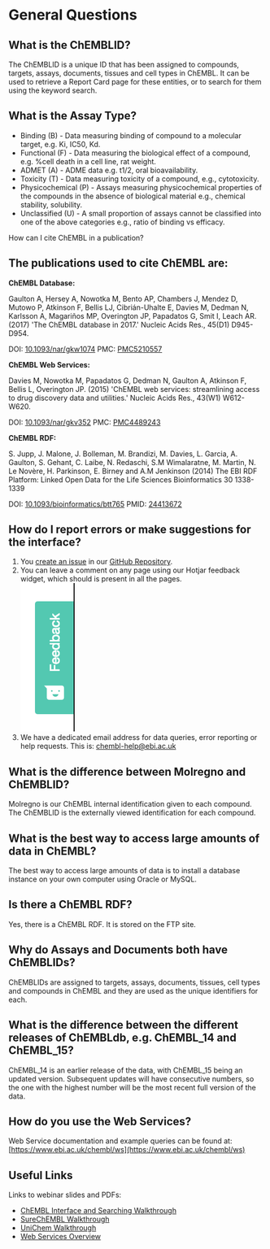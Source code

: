 # General Questions

## What is the ChEMBLID?

The ChEMBLID is a unique ID that has been assigned to compounds, targets, assays, documents, tissues and cell types in ChEMBL. It can be used to retrieve a Report Card page for these entities, or to search for them using the keyword search.

## What is the Assay Type?

* Binding \(B\) - Data measuring binding of compound to a molecular target, e.g. Ki, IC50, Kd.
* Functional \(F\) - Data measuring the biological effect of a compound, e.g. %cell death in a cell line, rat weight.
* ADMET \(A\) - ADME data e.g. t1/2, oral bioavailability.
* Toxicity \(T\) - Data measuring toxicity of a compound, e.g., cytotoxicity.
* Physicochemical \(P\) - Assays measuring physicochemical properties of the compounds in the absence of biological material e.g., chemical stability, solubility.
* Unclassified \(U\) - A small proportion of assays cannot be classified into one of the above categories e.g., ratio of binding vs efficacy.

How can I cite ChEMBL in a publication?

## The publications used to cite ChEMBL are:

**ChEMBL Database:**

Gaulton A, Hersey A, Nowotka M, Bento AP, Chambers J, Mendez D, Mutowo P, Atkinson F, Bellis LJ, Cibrián-Uhalte E, Davies M, Dedman N, Karlsson A, Magariños MP, Overington JP, Papadatos G, Smit I, Leach AR. \(2017\) 'The ChEMBL database in 2017.' Nucleic Acids Res., 45\(D1\) D945-D954.

DOI: [10.1093/nar/gkw1074](http://dx.doi.org/10.1093/nar/gkw1074) PMC: [PMC5210557](http://europepmc.org/articles/PMC5210557)

**ChEMBL Web Services:**

Davies M, Nowotka M, Papadatos G, Dedman N, Gaulton A, Atkinson F, Bellis L, Overington JP. \(2015\) 'ChEMBL web services: streamlining access to drug discovery data and utilities.' Nucleic Acids Res., 43\(W1\) W612-W620.

DOI: [10.1093/nar/gkv352](http://dx.doi.org/10.1093/nar/gkv352) PMC: [PMC4489243](http://europepmc.org/articles/PMC4489243)

**ChEMBL RDF:**

S. Jupp, J. Malone, J. Bolleman, M. Brandizi, M. Davies, L. Garcia, A. Gaulton, S. Gehant, C. Laibe, N. Redaschi, S.M Wimalaratne, M. Martin, N. Le Novère, H. Parkinson, E. Birney and A.M Jenkinson \(2014\) The EBI RDF Platform: Linked Open Data for the Life Sciences Bioinformatics 30 1338-1339

DOI: [10.1093/bioinformatics/btt765](http://dx.doi.org/10.1093/bioinformatics/btt765) PMID: [24413672](http://europepmc.org/abstract/MED/24413672)

## How do I report errors or make suggestions for the interface?

1. You [create an issue](https://github.com/chembl/GLaDOS/issues/new) in our [GitHub Repository](https://github.com/chembl/GLaDOS).
2. You can leave a comment on any page using our Hotjar feedback widget, which should is present in all the pages.  
![](../.gitbook/assets/screen-shot-2018-06-28-at-20.27.10%20%281%29.png)
3. We have a dedicated email address for data queries, error reporting or help requests. This is: chembl-help@ebi.ac.uk

## What is the difference between Molregno and ChEMBLID?

Molregno is our ChEMBL internal identification given to each compound. The ChEMBLID is the externally viewed identification for each compound.

## What is the best way to access large amounts of data in ChEMBL?

The best way to access large amounts of data is to install a database instance on your own computer using Oracle or MySQL.

## Is there a ChEMBL RDF?

Yes, there is a ChEMBL RDF. It is stored on the FTP site.

## Why do Assays and Documents both have ChEMBLIDs?

ChEMBLIDs are assigned to targets, assays, documents, tissues, cell types and compounds in ChEMBL and they are used as the unique identifiers for each.

## What is the difference between the different releases of ChEMBLdb, e.g. ChEMBL\_14 and ChEMBL\_15?

ChEMBL\_14 is an earlier release of the data, with ChEMBL\_15 being an updated version. Subsequent updates will have consecutive numbers, so the one with the highest number will be the most recent full version of the data.

## How do you use the Web Services?

Web Service documentation and example queries can be found at: [https://www.ebi.ac.uk/chembl/ws](https://www.ebi.ac.uk/chembl/ws)

## Useful Links

Links to webinar slides and PDFs:

* [ChEMBL Interface and Searching Walkthrough](https://www.ebi.ac.uk/training/online/course/chembl-walkthrough-webinar)
* [SureChEMBL Walkthrough](https://www.ebi.ac.uk/training/online/course/surechembl-accessing-chemical-patent-data-webinar)
* [UniChem Walkthrough](https://www.ebi.ac.uk/training/online/course/unichem-embl-ebi’s-mapping-tool-small-molecule-dat)
* [Web Services Overview](https://www.ebi.ac.uk/training/online/course/embl-ebi-programmatically-take-rest-manual-searches/chembl-programmatically)

